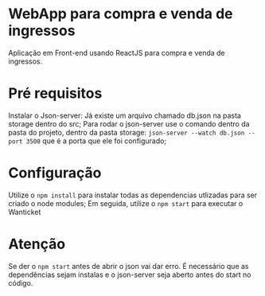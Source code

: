 # WebApp para compra e venda de ingressos  

Aplicação em Front-end usando ReactJS para compra e venda de ingressos.

# Pré requisitos
Instalar o Json-server:
Já existe um arquivo chamado db.json na pasta storage dentro do src;
Para rodar o json-server use o comando dentro da pasta do projeto, dentro da pasta storage: `json-server --watch db.json --port 3500`
 que é a porta que ele foi configurado;

# Configuração
Utilize o `npm install` para instalar todas as dependencias utlizadas para ser criado o node modules;
Em seguida, utilize o `npm start` para executar o Wanticket

# Atenção
Se der o `npm start` antes de abrir o json vai dar erro. É necessário que as dependências sejam instalas e o json-server seja aberto antes do start no código.
